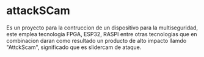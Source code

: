 # attackSCam

Es un proyecto para la contruccion de un dispositivo para la multiseguridad, 
este emplea tecnologia FPGA, ESP32, RASPI entre otras tecnologias que en combinacion 
daran como resultado un producto de alto impacto llamdo "AttckScam", significado
que es slidercam de ataque.
